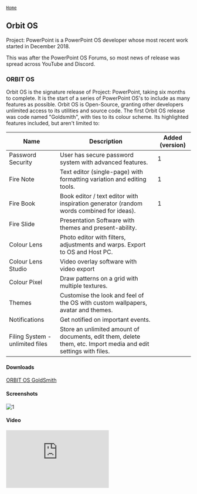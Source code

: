 [`Home`](/)
## Orbit OS

Project: PowerPoint is a PowerPoint OS developer whose most recent work started in December 2018.

This was after the PowerPoint OS Forums, so most news of release was spread across YouTube and Discord.

### ORBIT OS 
Orbit OS is the signature release of Project: PowerPoint, taking six months to complete. It is the start of a series of PowerPoint OS's to include as many features as possible. Orbit OS is Open-Source, granting other developers unlimited access to its utilities and source code.
The first Orbit OS release was code named "Goldsmith", with ties to its colour scheme. Its highlighted features included, but aren't limited to:

|Name|Description|Added (version)|
|---|---|---|
|Password Security|User has secure password system with advanced features.|1|
|Fire Note|Text editor (single-page) with formatting variation and editing tools.|1|
|Fire Book|Book editor / text editor with inspiration generator (random words combined for ideas).|1|
|Fire Slide|Presentation Software with themes and present-ability.|
|Colour Lens|Photo editor with filters, adjustments and warps. Export to OS and Host PC.|
|Colour Lens Studio|Video overlay software with video export|
|Colour Pixel|Draw patterns on a grid with multiple textures.|
|Themes|Customise the look and feel of the OS with custom wallpapers, avatar and themes.|
|Notifications|Get notified on important events.|
|Filing System - unlimited files|Store an unlimited amount of documents, edit them, delete them, etc. Import media and edit settings with files.|

#### Downloads

[ORBIT OS GoldSmith](https://1drv.ms/u/s!AvVW-0Dap3RQkxEJmMTpXbTFt4XZ?e=Y8q2OY)

#### Screenshots

![1](https://user-images.githubusercontent.com/58103738/128825968-db9f7dcd-c1fd-4a93-9084-7b3958dfd72a.png)

#### Video

<iframe width="280" height="157" src="https://www.youtube-nocookie.com/embed/V0w_HfFNYiU" title="YouTube video player" frameborder="0" allow="accelerometer; autoplay; clipboard-write; encrypted-media; gyroscope; picture-in-picture" allowfullscreen></iframe>
